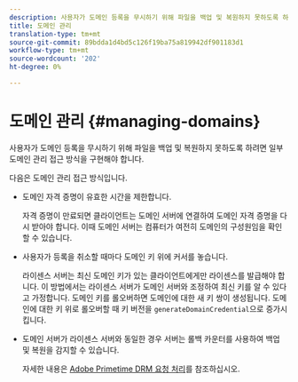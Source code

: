 ```yaml
---
description: 사용자가 도메인 등록을 무시하기 위해 파일을 백업 및 복원하지 못하도록 하려면 일부 도메인 관리 접근 방식을 구현해야 합니다.
title: 도메인 관리
translation-type: tm+mt
source-git-commit: 89bdda1d4bd5c126f19ba75a819942df901183d1
workflow-type: tm+mt
source-wordcount: '202'
ht-degree: 0%

---
```



# 도메인 관리 {#managing-domains}

사용자가 도메인 등록을 무시하기 위해 파일을 백업 및 복원하지 못하도록 하려면 일부 도메인 관리 접근 방식을 구현해야 합니다.

다음은 도메인 관리 접근 방식입니다.

* 도메인 자격 증명이 유효한 시간을 제한합니다.

   자격 증명이 만료되면 클라이언트는 도메인 서버에 연결하여 도메인 자격 증명을 다시 받아야 합니다. 이때 도메인 서버는 컴퓨터가 여전히 도메인의 구성원임을 확인할 수 있습니다.
* 사용자가 등록을 취소할 때마다 도메인 키 위에 커서를 놓습니다.

   라이센스 서버는 최신 도메인 키가 있는 클라이언트에게만 라이센스를 발급해야 합니다. 이 방법에서는 라이센스 서버가 도메인 서버와 조정하여 최신 키를 알 수 있다고 가정합니다. 도메인 키를 롤오버하면 도메인에 대한 새 키 쌍이 생성됩니다. 도메인에 대한 키 위로 롤오버할 때 키 버전을 `generateDomainCredential`으로 증가시킵니다.
* 도메인 서버가 라이센스 서버와 동일한 경우 서버는 롤백 카운터를 사용하여 백업 및 복원을 감지할 수 있습니다.

   자세한 내용은 [Adobe Primetime DRM 요청 처리](../../protecting-content/implementing-the-license-server/processing-drm-requests.md)를 참조하십시오.

